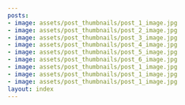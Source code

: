 ```yaml
---
posts:
- image: assets/post_thumbnails/post_1_image.jpg
- image: assets/post_thumbnails/post_2_image.jpg
- image: assets/post_thumbnails/post_3_image.jpg
- image: assets/post_thumbnails/post_4_image.jpg
- image: assets/post_thumbnails/post_5_image.jpg
- image: assets/post_thumbnails/post_6_image.jpg
- image: assets/post_thumbnails/post_1_image.jpg
- image: assets/post_thumbnails/post_1_image.jpg
- image: assets/post_thumbnails/post_1_image.jpg
layout: index
---
```

